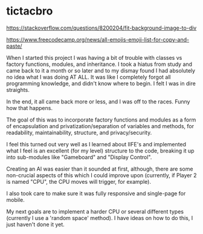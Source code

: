 # tictacbro

https://stackoverflow.com/questions/8200204/fit-background-image-to-div

https://www.freecodecamp.org/news/all-emojis-emoji-list-for-copy-and-paste/

When I started this project I was having a bit of trouble with classes vs factory functions, modules, and inheritance. I took a hiatus from study and came back to it a month or so later and to my dismay found I had absolutely no idea what I was doing AT ALL. It was like I completely forgot all programming knowledge, and didn't know where to begin. I felt I was in dire straights.

In the end, it all came back more or less, and I was off to the races. Funny how that happens.

The goal of this was to incorporate factory functions and modules as a form of encapsulation and privatization/separation of variables and methods, for readability, maintainability, structure, and privacy/security.

I feel this turned out very well as I learned about IIFE's and implemented what I feel is an excellent (for my level) structure to the code, breaking it up into sub-modules like "Gameboard" and "Display Control". 

Creating an AI was easier than it sounded at first, although, there are some non-crucial aspects of this which I could improve upon (currently, if Player 2 is named "CPU", the CPU moves will trigger, for example).

I also took care to make sure it was fully responsive and single-page for mobile.

My next goals are to implement a harder CPU or several different types (currently I use a 'random space' method). I have ideas on how to do this, I just haven't done it yet.
